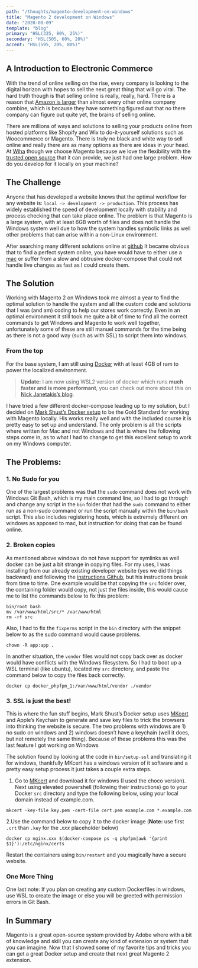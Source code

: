 ```yaml
---
path: "/thoughts/magento-development-on-windows"
title: "Magento 2 development on Windows"
date: "2020-08-09"
template: "blog"
primary: "HSL(325, 80%, 25%)"
secondary: "HSL(505, 60%, 20%)"
accent: "HSL(595, 20%, 80%)"
---
```


## A Introduction to Electronic Commerce

With the trend of online selling on the rise, every company is looking to the digital horizon with hopes to sell the next great thing that will go viral. The hard truth though is that selling online is really, really, hard. There is a reason that [Amazon is larger](http://2oqz471sa19h3vbwa53m33yj.wpengine.netdna-cdn.com/wp-content/uploads/2016/12/chart-size-of-amazon.jpg) than almost every other online company combine, which is because they have something figured out that no there company can figure out quite yet, the brains of selling online.

There are millions of ways and solutions to selling your products online from hosted platforms like Shopify and Wix to do-it-yourself solutions such as Woocommerce or Magento. There is truly no black and white way to sell online and really there are as many options as there are ideas in your head. At [Wiha](https://www.wihatools.com) though we choose Magento because we love the flexibility with the [trusted open source](https://github.com/magento/magento2) that it can provide, we just had one large problem. How do you develop for it locally on your machine?

## The Challenge

Anyone that has developed a website knows that the optimal workflow for any website is: `local -> development -> production`. This process has widely established the speed of development locally with stability and process checking that can take place online. The problem is that Magento is a large system, with at least 6GB worth of files and does not handle the Windows system well due to how the system handles symbolic links as well other problems that can arise within a non-Linux environment.

After searching many different solutions online at [github](https://github.com/search?q=magento+windows) It became obvious that to find a perfect system online, you have would have to either use a [mac](https://www.apple.com/mac/) or suffer from a slow and obtrusive docker-compose that could not handle live changes as fast as I could create them.

## The Solution

Working with Magento 2 on Windows took me almost a year to find the optimal solution to handle the system and all the custom code and solutions that I was (and am) coding to help our stores work correctly. Even in an optimal environment it still took me quite a bit of time to find all the correct commands to get Windows and Magento to work well together, unfortunately some of these are still manuel commands for the time being as there is not a good way (such as with SSL) to script them into windows.

### From the top

For the base system, I am still using [Docker](https://www.docker.com/) with at least 4GB of ram to power the localized environment.

> **Update:** I am now using WSL2 version of docker which runs **much faster and is more performant**, you can check out more about this on [Nick Janetakis’s blog](https://nickjanetakis.com/blog/a-linux-dev-environment-on-windows-with-wsl-2-docker-desktop-and-more).

I have tried a few different docker-compose leading up to my solution, but I decided on [Mark Shust’s Docker setup](https://github.com/markshust/docker-magento) to be the Gold Standard for working with Magento locally. His works really well and with the included course it is pretty easy to set up and understand. The only problem is all the scripts where written for Mac and not Windows and that is where the following steps come in, as to what I had to change to get this excellent setup to work on my Windows computer.

## The Problems:

### 1. No Sudo for you

One of the largest problems was that the `sudo` command does not work with Windows Git Bash, which is my main command line, so I had to go through and change any script in the `bin` folder that had the `sudo` command to either run as a non-sudo command or run the script manually within the `bin/bash` script. This also includes registering hosts, which is extremely different on windows as apposed to mac, but instruction for doing that can be found online.

### 2. Broken copies

As mentioned above windows do not have support for symlinks as well docker can be just a bit strange in copying files. For my uses, I was installing from our already existing developer website (yes we did things backward) and following the [instructions Github](https://github.com/markshust/docker-magento), but his instructions break from time to time. One example would be that copying the `src` folder over, the containing folder would copy, not just the files inside, this would cause me to list the commands below to fix this problem:

```shell
bin/root bash
mv /var/www/html/src/* /var/www/html
rm -rf src
```

Also, I had to fix the `fixperms` script in the `bin` directory with the snippet below to as the sudo command would cause problems.

```shell
chown -R app:app .
```

In another situation, the `vendor` files would not copy back over as docker would have conflicts with the Windows filesystem. So I had to boot up a WSL terminal (like ubuntu), located my `src` directory, and paste the command below to copy the files back correctly.

```shell
docker cp docker_phpfpm_1:/var/www/html/vendor ./vendor
```

### 3. SSL is just the best!

This is where the fun stuff begins, Mark Shust’s Docker setup uses [MKcert](https://github.com/FiloSottile/mkcert) and Apple’s Keychain to generate and save key files to trick the browsers into thinking the website is secure. The two problems with windows are 1) no sudo on windows and 2) windows doesn’t have a keychain (well it does, but not remotely the same thing). Because of these problems this was the last feature I got working on Windows

The solution found by looking at the code in `bin/setup-ssl` and translating it for windows, thankfully MKcert has a windows version of it software and a pretty easy setup process it just takes a couple extra steps.

1. Go to [MKcert](https://github.com/FiloSottile/mkcert) and download it for windows (I used the choco version). Next using elevated powershell (following their instructions) go to your Docker `src` directory and type the following below, using your local domain instead of example.com.

```shell
mkcert -key-file key.pem -cert-file cert.pem example.com *.example.com
```

2.Use the command below to copy it to the docker image (**Note:** use first `.crt` than `.key` for the _.xxx_ placeholder below)

```shell
docker cp nginx.xxx $(docker-compose ps -q phpfpm|awk '{print $1}'):/etc/nginx/certs
```

Restart the containers using `bin/restart` and you magically have a secure website.

### One More Thing

One last note: If you plan on creating any custom Dockerfiles in windows, use WSL to create the image or else you will be greeted with permission errors in Git Bash.

## In Summary

Magento is a great open-source system provided by Adobe where with a bit of knowledge and skill you can create any kind of extension or system that you can imagine. Now that I showed some of my favorite tips and tricks you can get a great Docker setup and create that next great Magento 2 extension.
